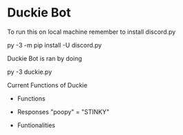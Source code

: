 # Duckie Bot

To run this on local machine remember to install discord.py

py -3 -m pip install -U discord.py


Duckie Bot is ran by doing

py -3 duckie.py

Current Functions of Duckie
- Functions

- Responses
"poopy" = "STINKY"

- Funtionalities